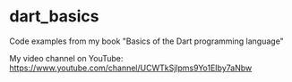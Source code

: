 # dart_basics
Code examples from my book "Basics of the Dart programming language"

My video channel on YouTube: https://www.youtube.com/channel/UCWTkSjlpms9Yo1EIby7aNbw
